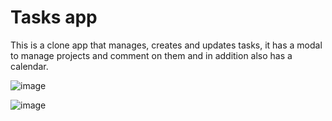 # Tasks app

This is a clone app that manages, creates and updates tasks, it has a modal to manage projects and comment on them and in addition also has a calendar. 

![image](https://user-images.githubusercontent.com/91134535/203548827-f7a88c7a-5b53-4ead-bb96-4deab901bbf8.png)

![image](https://user-images.githubusercontent.com/91134535/203551241-2abd61f3-3122-4a03-84cc-083e853ef4f4.png)

